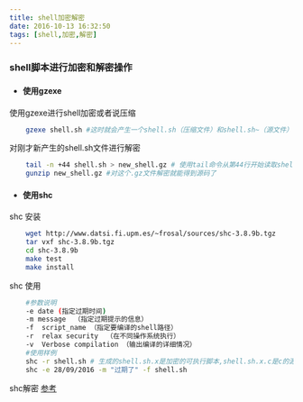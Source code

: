 ```yaml
---
title: shell加密解密
date: 2016-10-13 16:32:50
tags: [shell,加密,解密]
---
```

<h3>shell脚本进行加密和解密操作</h3>

+ <h4>使用gzexe</h4>

使用gzexe进行shell加密或者说压缩
``` bash
    gzexe shell.sh #这时就会产生一个shell.sh（压缩文件）和shell.sh~（源文件）
```
<!--more-->
对刚才新产生的shell.sh文件进行解密
``` bash
    tail -n +44 shell.sh > new_shell.gz # 使用tail命令从第44行开始读取shell.sh文件并存入一个new_shell.gz的文件中（后缀必须为.gz,为gunzip解密使用）
    gunzip new_shell.gz #对这个.gz文件解密就能得到源码了    
```

+ <h4>使用shc</h4>

shc 安装
``` bash
    wget http://www.datsi.fi.upm.es/~frosal/sources/shc-3.8.9b.tgz
    tar vxf shc-3.8.9b.tgz
    cd shc-3.8.9b
    make test
    make install
```

shc 使用
``` bash
    #参数说明
    -e date (指定过期时间)
    -m message  （指定过期提示的信息）
    -f  script_name （指定要编译的shell路径）
    -r  relax security  （在不同操作系统执行）
    -v  Verbose compilation （输出编译的详细情况）
    #使用样例
    shc -r shell.sh # 生成的shell.sh.x是加密的可执行脚本,shell.sh.x.c是c的源代码
    shc -e 28/09/2016 -m "过期了" -f shell.sh
```

shc解密
[参考](http://blog.xuthus.cc/post/17.html)